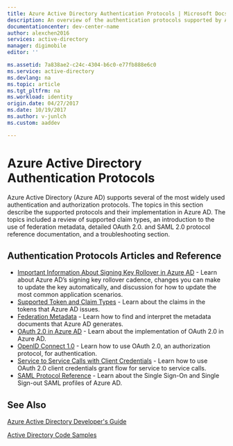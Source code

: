 ```yaml
---
title: Azure Active Directory Authentication Protocols | Microsoft Docs
description: An overview of the authentication protocols supported by Azure Active Directory (AD)
documentationcenter: dev-center-name
author: alexchen2016
services: active-directory
manager: digimobile
editor: ''

ms.assetid: 7a838ae2-c24c-4304-b6c0-e77fb888e6c0
ms.service: active-directory
ms.devlang: na
ms.topic: article
ms.tgt_pltfrm: na
ms.workload: identity
origin.date: 04/27/2017
ms.date: 10/19/2017
ms.author: v-junlch
ms.custom: aaddev

---
```

# Azure Active Directory Authentication Protocols
Azure Active Directory (Azure AD) supports several of the most widely used authentication and authorization protocols. The topics in this section describe the supported protocols and their implementation in Azure AD. The topics included a review of supported claim types, an introduction to the use of federation metadata, detailed OAuth 2.0. and SAML 2.0 protocol reference documentation, and a troubleshooting section.

## Authentication Protocols Articles and Reference
- [Important Information About Signing Key Rollover in Azure AD](active-directory-signing-key-rollover.md) - Learn about Azure AD’s signing key rollover cadence, changes you can make to update the key automatically, and discussion for how to update the most common application scenarios.
- [Supported Token and Claim Types](active-directory-token-and-claims.md) - Learn about the claims in the tokens that Azure AD issues.
- [Federation Metadata](active-directory-federation-metadata.md) - Learn how to find and interpret the metadata documents that Azure AD generates.
- [OAuth 2.0 in Azure AD](active-directory-protocols-oauth-code.md) - Learn about the implementation of OAuth 2.0 in Azure AD.
- [OpenID Connect 1.0](active-directory-protocols-openid-connect-code.md) - Learn how to use OAuth 2.0, an authorization protocol, for authentication.
- [Service to Service Calls with Client Credentials](active-directory-protocols-oauth-service-to-service.md) - Learn how to use OAuth 2.0 client credentials grant flow for service to service calls.
- [SAML Protocol Reference](active-directory-saml-protocol-reference.md) - Learn about the Single Sign-On and Single Sign-out SAML profiles of Azure AD.

## See Also
[Azure Active Directory Developer's Guide](active-directory-developers-guide.md)

[Active Directory Code Samples](active-directory-code-samples.md)

<!--Update_Description: wording update-->